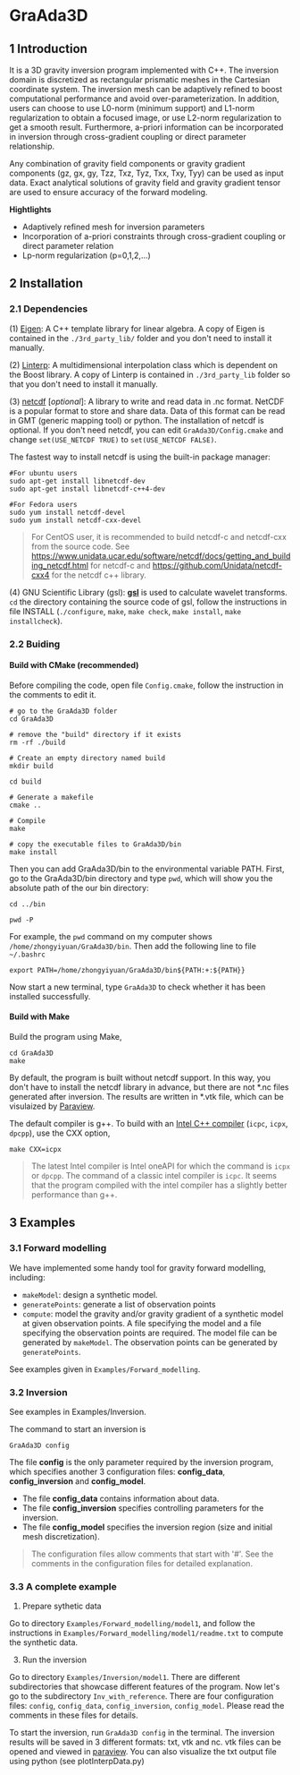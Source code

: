 # GraAda3D

## 1 Introduction

It is a 3D gravity inversion program implemented with C++. The inversion domain is discretized as rectangular prismatic meshes in the Cartesian coordinate system. The inversion mesh can be adaptively refined to boost computational performance and avoid over-parameterization. In addition, users can choose to use L0-norm (minimum support) and L1-norm regularization to obtain a focused image, or use L2-norm regularization to get a smooth result. Furthermore, a-priori information can be incorporated in inversion through cross-gradient coupling or direct parameter relationship. 

Any combination of gravity field components or gravity gradient components (gz, gx, gy, Tzz, Txz, Tyz, Txx, Txy, Tyy) can be used as input data.  Exact analytical solutions of gravity field and gravity gradient tensor are used to ensure accuracy of the forward modeling. 

**Hightlights**

- Adaptively refined mesh for inversion parameters
- Incorporation of  a-priori constraints through cross-gradient coupling or direct parameter relation
- Lp-norm regularization (p=0,1,2,...)

## 2 Installation

### 2.1 Dependencies

(1) [Eigen](http://eigen.tuxfamily.org/index.php?title=Main_Page): A C++ template library for linear algebra. A copy of Eigen is contained in the `./3rd_party_lib/` folder and you don't need to install it manually.

(2) [Linterp](https://rncarpio.github.io/linterp/): A multidimensional interpolation class which is dependent on the Boost library. A copy of Linterp is contained in `./3rd_party_lib` folder so that you don't need to install it manually.

(3) [netcdf](https://www.unidata.ucar.edu/software/netcdf/) [*optional*]: A library to write and read data in .nc format. NetCDF is a popular format to store and share data. Data of this format can be read in GMT (generic mapping tool) or python. The installation of netcdf is optional. If you don't need netcdf, you can edit `GraAda3D/Config.cmake` and change  `set(USE_NETCDF TRUE)` to `set(USE_NETCDF FALSE)`.

The fastest way to install netcdf is using the built-in package manager:

```shell
#For ubuntu users
sudo apt-get install libnetcdf-dev
sudo apt-get install libnetcdf-c++4-dev

#For Fedora users
sudo yum install netcdf-devel
sudo yum install netcdf-cxx-devel
```

> For CentOS user, it is recommended to build netcdf-c and netcdf-cxx from the source code. See https://www.unidata.ucar.edu/software/netcdf/docs/getting_and_building_netcdf.html for netcdf-c and https://github.com/Unidata/netcdf-cxx4 for the netcdf c++ library.

(4) GNU Scientific Library (gsl): **[gsl](https://www.gnu.org/software/gsl/)** is used to calculate wavelet transforms. `cd` the directory containing the source code of gsl, follow the instructions in file INSTALL (`./configure`, `make`, `make check`, `make install`, `make installcheck`).

### 2.2 Buiding

#### Build with CMake (recommended)

Before compiling the code, open file `Config.cmake`, follow the instruction in the comments to edit it.

```
# go to the GraAda3D folder
cd GraAda3D

# remove the "build" directory if it exists
rm -rf ./build

# Create an empty directory named build
mkdir build

cd build

# Generate a makefile
cmake ..

# Compile
make

# copy the executable files to GraAda3D/bin
make install
```

Then you can add GraAda3D/bin to the environmental variable PATH. First, go to the GraAda3D/bin directory and type `pwd`, which will show you the absolute path of the our bin directory:

```shell
cd ../bin

pwd -P
```
For example, the `pwd` command on my computer shows `/home/zhongyiyuan/GraAda3D/bin`. Then add the following line to file `~/.bashrc`
```
export PATH=/home/zhongyiyuan/GraAda3D/bin${PATH:+:${PATH}}
```

Now start a new terminal, type `GraAda3D` to check whether it has been installed successfully.

#### Build with Make

Build the program using Make,

```shell
cd GraAda3D
make
```

By default, the program is built without netcdf support. In this way, you don't have to install the netcdf library in advance, but there are not *.nc files generated after inversion. The results are written in  *.vtk file, which can be visulaized by [Paraview](https://www.paraview.org/).


The default compiler is g++. To build with an [Intel C++ compiler](https://software.intel.com/content/www/us/en/develop/tools/oneapi/base-toolkit/download.html) (`icpc`, `icpx`, `dpcpp`), use the CXX option,

```shell
make CXX=icpx
```

> The latest Intel compiler is Intel oneAPI for which the command is `icpx` or `dpcpp`. The command of a classic intel compiler is `icpc`. It seems that the program compiled with the intel compiler has a slightly better performance than g++.


## 3 Examples

### 3.1 Forward modelling

We have implemented some handy tool for gravity forward modelling, including:

- `makeModel`: design a synthetic model.
- `generatePoints`: generate a list of observation points
- `compute`: model the gravity and/or gravity gradient of a synthetic model at given observation points. A file specifying the model and a file specifying the observation points are required. The model file can be generated by `makeModel`. The observation points can be generated by `generatePoints`.

See examples given in `Examples/Forward_modelling`.

### 3.2 Inversion
See examples in Examples/Inversion.

The command to start an inversion is
```
GraAda3D config
```
The file **config** is the only parameter required by the inversion program, which specifies another 3 configuration files: **config_data**, **config_inversion** and **config_model**. 
   
   - The file **config_data** contains information about data. 
   - The file **config_inversion** specifies controlling parameters for the inversion. 
   - The file **config_model** specifies  the inversion region (size and initial mesh discretization). 
   
>The configuration files allow comments that start with '#'.  See the comments in the configuration files for detailed explanation.

### 3.3 A complete example

1. Prepare sythetic data
   
Go to directory `Examples/Forward_modelling/model1`, and follow the instructions in `Examples/Forward_modelling/model1/readme.txt` to compute the synthetic data. 

3. Run the inversion
   
Go to directory `Examples/Inversion/model1`. There are different subdirectories that showcase different features of the program. Now let's go to the subdirectory `Inv_with_reference`. There are four configuration files: `config`, `config_data`, `config_inversion`, `config_model`. Please read the comments in these files for details.

To start the inversion, run `GraAda3D config` in the terminal. The inversion results will be saved in 3 different formats: txt, vtk and nc. vtk files can be opened and viewed in [paraview](https://www.paraview.org/). You can also visualize the txt output file using python (see plotInterpData.py)

